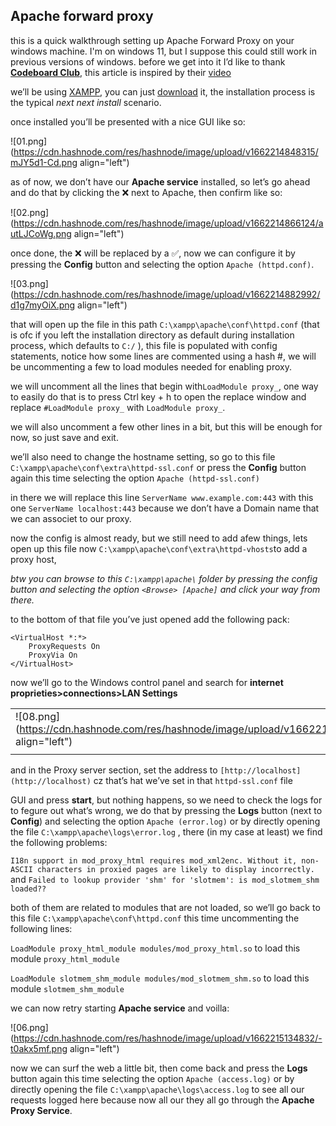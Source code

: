 ## Apache forward proxy

this is a quick walkthrough setting up Apache Forward Proxy on your windows machine. I'm on windows 11, but I suppose this could still work in previous versions of windows.
before we get into it I’d like to thank **[Codeboard Club](https://www.youtube.com/c/CodeboardClub)**, this article is inspired by their [video](https://www.youtube.com/watch?v=eshV2whJrqk&t=348s)

we’ll be using [XAMPP](https://www.apachefriends.org/), you can just [download](https://www.apachefriends.org/) it, the installation process is the typical *next next install* scenario.

once installed you’ll be presented with a nice GUI like so:

![01.png](https://cdn.hashnode.com/res/hashnode/image/upload/v1662214848315/mJY5d1-Cd.png align="left")

as of now, we don’t have our **Apache service** installed, so let’s go ahead and do that by clicking the ❌ next to Apache, then confirm like so:

![02.png](https://cdn.hashnode.com/res/hashnode/image/upload/v1662214866124/autLJCoWg.png align="left")

once done, the ❌ will be replaced by a ✅, now we can configure it by pressing the **Config** button and selecting the option `Apache (httpd.conf)`.

![03.png](https://cdn.hashnode.com/res/hashnode/image/upload/v1662214882992/d1g7myOiX.png align="left")

that will open up the file in this path `C:\xampp\apache\conf\httpd.conf` (that is ofc if you left the installation directory as default during installation process, which defaults to `C:/` ), this file is populated with config statements, notice how some lines are commented using a hash #, we will be uncommenting a few to load modules needed for enabling proxy.

we will uncomment all the lines that begin with`LoadModule proxy_`, one way to easily do that is to press Ctrl key + h to open the replace window and replace `#LoadModule proxy_` with `LoadModule proxy_`.

we will also uncomment a few other lines in a bit, but this will be enough for now, so just save and exit.

we’ll also need to change the hostname setting, so go to this file `C:\xampp\apache\conf\extra\httpd-ssl.conf` or press the **Config** button again this time selecting the option `Apache (httpd-ssl.conf)`

in there we will replace this line `ServerName www.example.com:443` with this one `ServerName localhost:443` because we don’t have a Domain name that we can associet to our proxy.

now the config is almost ready, but we still need to add afew things, lets open up this file now `C:\xampp\apache\conf\extra\httpd-vhosts`to add a proxy host,

*btw you can browse to this `C:\xampp\apache\` folder by pressing the config button and selecting the option `<Browse> [Apache]` and click your way from there.*

to the bottom of that file you’ve just opened add the following pack:

```markup
<VirtualHost *:*>
	ProxyRequests On
	ProxyVia On
</VirtualHost>
```
now we’ll go to the Windows control panel and search for **internet proprieties>connections>LAN Settings** 

|   |   |
| ----------- | ----------- |
| ![08.png](https://cdn.hashnode.com/res/hashnode/image/upload/v1662214930672/tZaKV4aAJ.png align="left") | ![07.png](https://cdn.hashnode.com/res/hashnode/image/upload/v1662214941590/CzHZMJGx0.png align="left") |
|  |  |

and in the Proxy server section, set the address to `[http://localhost](http://localhost)` cz that’s hat we’ve set in that `httpd-ssl.conf` file

GUI and press **start**, but nothing happens, so we need to check the logs for to fegure out what’s wrong, we do that by pressing the **Logs** button (next to **Config**) and selecting the option `Apache (error.log)` or by directly opening the file `C:\xampp\apache\logs\error.log` , there (in my case at least) we find the following problems:

`I18n support in mod_proxy_html requires mod_xml2enc. Without it, non-ASCII characters in proxied pages are likely to display incorrectly.` and `Failed to lookup provider 'shm' for 'slotmem': is mod_slotmem_shm loaded??`

both of them are related to modules that are not loaded, so we’ll go back to this file `C:\xampp\apache\conf\httpd.conf` this time uncommenting the following lines:

`LoadModule proxy_html_module modules/mod_proxy_html.so` to load this module `proxy_html_module`

`LoadModule slotmem_shm_module modules/mod_slotmem_shm.so` to load this module `slotmem_shm_module`

we can now retry starting **Apache service** and voilla:

![06.png](https://cdn.hashnode.com/res/hashnode/image/upload/v1662215134832/-t0akx5mf.png align="left")

now we can surf the web a little bit, then come back and press the **Logs** button again this time selecting the option `Apache (access.log)` or by directly opening the file `C:\xampp\apache\logs\access.log` to see all our requests logged here because now all our they all go through the **Apache Proxy Service**.
